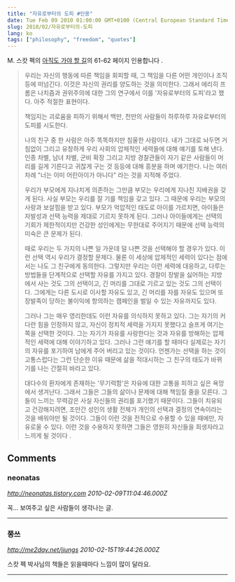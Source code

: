 ```yaml
---
title: "자유로부터의 도피 #인용"
date: Tue Feb 09 2010 01:00:00 GMT+0100 (Central European Standard Time)
slug: 2010/02/자유로부터의-도피
lang: ko
tags: ["philosophy", "freedom", "quotes"]
---
```


M. 스캇 펙의 [아직도 가야 할 길](http://www.yes24.com/24/goods/2502002?scode=032&srank=1)의 61-62 페이지 인용합니다 .


> 우리는 자신의 행동에 따른 책임을 회피할 때, 그 책임을 다른 어떤 개인이나 조직 등에 떠넘긴다. 이것은 자신의 권리를 양도하는 것을 의미한다. 그래서 에리히 프롬은 나치즘과 권위주의에 대한 그의 연구에서 이를 '자유로부터의 도피'라고 했다. 아주 적절한 표현이다.
> 
> 책임지는 괴로움을 피하기 위해서 백만, 천만의 사람들이 하루하루 자유로부터의 도피를 시도한다.
> 
> 나의 친구 중 한 사람은 아주 똑똑하지만 침울한 사람이다. 내가 그대로 놔두면 거침없이 그리고 유창하게 우리 사회의 압제적인 세력들에 대해 얘기를 토해 낸다. 인종 차별, 남녀 차별, 군비 확장 그리고 지방 경찰관들이 자기 같은 사람들이 머리를 길게 기른다고 귀찮게 구는 것 등등에 대해 흥분을 하며 얘기한다. 나는 여러 차례 "너는 이미 어린아이가 아니다" 라는 것을 지적해 주었다.
>
> 우리가 부모에게 지나치게 의존하는 그만큼 부모는 우리에게 지나친 지배권을 갖게 된다. 사실 부모는 우리를 잘 기를 책임을 갖고 있다. 그 때문에 우리는 부모의 사랑과 보살핌을 받고 있다. 부모가 억압적인 태도로 아이를 가르치면, 아이들은 자발성과 선택 능력을 제대로 기르지 못하게 된다. 그러나 아이들에게는 선택의 기회가 제한적이지만 건강한 성인에게는 무한대로 주어지기 때문에 선택 능력의 미숙은 큰 문제가 된다.
> 
> 때로 우리는 두 가지의 나쁜 일 가운데 덜 나쁜 것을 선택해야 할 경우가 있다. 이런 선택 역시 우리가 결정할 문제다. 물론 이 세상에 압제적인 세력이 있다는 점에서는 나도 그 친구에게 동의한다. 그렇지만 우리는 이런 세력에 대응하고, 다루는 방법들을 단계적으로 선택할 자유를 가지고 있다. 경찰이 장발을 싫어하는 지방에서 사는 것도 그의 선택이고, 긴 머리를 그대로 기르고 있는 것도 그의 선택이다. 그에게는 다른 도시로 이사할 자유도 있고, 긴 머리를 자를 자유도 있으며 또 장발족이 당하는 불이익에 항의하는 캠페인을 벌일 수 있는 자유까지도 있다.
> 
> 그러나 그는 매우 영리한데도 이런 자유를 의식하지 못하고 있다. 그는 자기의 커다란 힘을 인정하지 않고, 자신이 정치적 세력을 가지지 못했다고 슬프게 여기는 쪽을 선택한 것이다. 그는 자기가 자유를 사랑한다는 것과 자유를 방해하는 압제적인 세력에 대해 이야기하고 있다. 그러나 그런 얘기를 할 때마다 실제로는 자기의 자유를 포기하여 남에게 주어 버리고 있는 것이다. 언젠가는 선택을 하는 것이 고통스럽다는 그런 단순한 이유 때문에 삶을 적대시하는 그 친구의 태도가 바뀌기를 나는 간절히 바라고 있다.
> 
> 대다수의 환자에게 존재하는 '무기력함'은 자유에 대한 고통을 피하고 싶은 욕망에서 생겨난다. 그래서 그들은 그들의 삶이나 문제에 대해 책임질 줄을 모른다. 그들이 느끼는 무력감은 사실 자신들의 권리를 포기했기 때문이다. 그들이 치유되고 건강해지려면, 조만간 성인의 생활 전체가 개인의 선택과 결정의 연속이라는 것을 배워야만 될 것이다. 그들이 이런 것을 전적으로 수용할 수 있을 때에만, 자유로울 수 있다. 이런 것을 수용하지 못하면 그들은 영원히 자신들을 희생자라고 느끼게 될 것이다 .


## Comments

### neonatas
*http://neonatas.tistory.com*
*2010-02-09T11:04:46.000Z*

꼭... 보여주고 싶은 사람들이 생각나는 글.

---

### 쭝쓰
*http://me2day.net/jjungs*
*2010-02-15T19:44:26.000Z*

스캇 펙 박사님의 책들은 읽을때마다 느낌이 많이 달라요.

---
